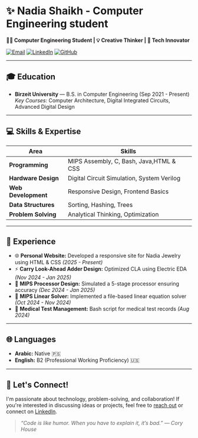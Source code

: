 # ✨ Nadia Shaikh - Computer Engineering student

**👩‍💻 Computer Engineering Student | 💡 Creative Thinker | 🔧 Tech Innovator**

[![Email](https://img.shields.io/badge/Email-nadiathaer77%40gmail.com-D14836?style=flat&logo=gmail&logoColor=white)](mailto:nadiathaer77@gmail.com)
[![LinkedIn](https://img.shields.io/badge/LinkedIn-Nadia%20Shaikh-blue?style=flat&logo=linkedin)](http://www.linkedin.com/in/nadia-shaikh-04434321b)
[![GitHub](https://img.shields.io/badge/GitHub-NadiaThaer-333?style=flat&logo=github)](https://github.com/NadiaThaer)

---

## 🎓 Education
- **Birzeit University** — B.S. in Computer Engineering (Sep 2021 - Present)  
*Key Courses:* Computer Architecture, Digital Integrated Circuits, Advanced Digital Design

---

## 💻 Skills & Expertise
| Area               | Skills                         |
|--------------------|--------------------------------|
| **Programming**     | MIPS Assembly, C, Bash, Java,HTML & CSS |
| **Hardware Design** | Digital Circuit Simulation, System Verilog |
| **Web Development** | Responsive Design, Frontend Basics |
| **Data Structures** | Sorting, Hashing, Trees        |
| **Problem Solving** | Analytical Thinking, Optimization |

---

## 💼 Experience
- 🌐 **Personal Website:** Developed a responsive site for Nadia Jewelry using HTML & CSS *(2025 - Present)*
- ⚡ **Carry Look-Ahead Adder Design:** Optimized CLA using Electric EDA *(Nov 2024 - Jan 2025)*
- 🧠 **MIPS Processor Design:** Simulated a 5-stage processor ensuring accuracy *(Dec 2024 - Jan 2025)*
- 📂 **MIPS Linear Solver:** Implemented a file-based linear equation solver *(Oct 2024 - Nov 2024)*
- 💉 **Medical Test Management:** Bash script for medical test records *(Aug 2024)*

---

## 🌐 Languages
- **Arabic:** Native 🇵🇸
- **English:** B2 (Professional Working Proficiency) 🇺🇸


---

## 💬 Let's Connect!
I'm passionate about technology, problem-solving, and collaboration! If you're interested in discussing ideas or projects, feel free to [reach out](mailto:nadiathaer77@gmail.com) or connect on [LinkedIn](http://www.linkedin.com/in/nadia-shaikh-04434321b).

> *“Code is like humor. When you have to explain it, it’s bad.” — Cory House*
